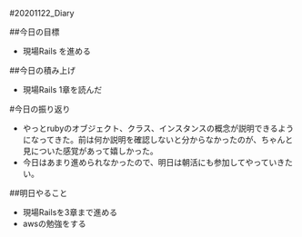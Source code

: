 #20201122_Diary

##今日の目標
- 現場Rails を進める

##今日の積み上げ
- 現場Rails 1章を読んだ

#今日の振り返り
- やっとrubyのオブジェクト、クラス、インスタンスの概念が説明できるようになってきた。前は何か説明を確認しないと分からなかったのが、ちゃんと見についた感覚があって嬉しかった。
- 今日はあまり進められなかったので、明日は朝活にも参加してやっていきたい。

##明日やること
- 現場Railsを3章まで進める
- awsの勉強をする
